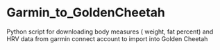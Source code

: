 # Garmin_to_GoldenCheetah
Python script for downloading body measures ( weight, fat percent) and HRV data from garmin connect account to import into Golden Cheetah 
